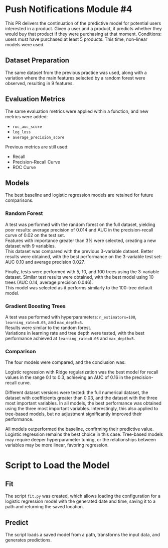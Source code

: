 # Push Notifications Module #4
This PR delivers the continuation of the predictive model for potential users interested in a product. Given a user and a product, it predicts whether they would buy that product if they were purchasing at that moment. Conditions: users must have purchased at least 5 products. This time, non-linear models were used.

## Dataset Preparation
The same dataset from the previous practice was used, along with a variation where the main features selected by a random forest were observed, resulting in 9 features.

## Evaluation Metrics
The same evaluation metrics were applied within a function, and new metrics were added:
- `roc_auc_score`
- `log_loss`
- `average_precision_score`

Previous metrics are still used:
- Recall
- Precision-Recall Curve
- ROC Curve

## Models
The best baseline and logistic regression models are retained for future comparisons.

### Random Forest
A test was performed with the random forest on the full dataset, yielding poor results: average precision of 0.014 and AUC in the precision-recall curve of 0.02 on the test set.  
Features with importance greater than 3% were selected, creating a new dataset with 9 variables.  
This dataset was compared with the previous 3-variable dataset. Better results were obtained, with the best performance on the 3-variable test set: AUC 0.10 and average precision 0.027.  

Finally, tests were performed with 5, 10, and 100 trees using the 3-variable dataset. Similar test results were obtained, with the best model using 10 trees (AUC 0.14, average precision 0.046).  
This model was selected as it performs similarly to the 100-tree default model.

### Gradient Boosting Trees
A test was performed with hyperparameters: `n_estimators=100`, `learning_rate=0.05`, and `max_depth=5`.  
Results were similar to the random forest.  
Variations in learning rate and tree depth were tested, with the best performance achieved at `learning_rate=0.05` and `max_depth=5`.

### Comparison
The four models were compared, and the conclusion was:

Logistic regression with Ridge regularization was the best model for recall values in the range 0.1 to 0.3, achieving an AUC of 0.16 in the precision-recall curve.  

Different dataset versions were tested: the full numerical dataset, the dataset with coefficients greater than 0.03, and the dataset with the three most important variables. In all models, the best performance was obtained using the three most important variables. Interestingly, this also applied to tree-based models, but no adjustment significantly improved their performance.  

All models outperformed the baseline, confirming their predictive value. Logistic regression remains the best choice in this case. Tree-based models may require deeper hyperparameter tuning, or the relationships between variables may be more linear, favoring regression.

# Script to Load the Model
## Fit
The script `fit.py` was created, which allows loading the configuration for a logistic regression model with the generated date and time, saving it to a path and returning the saved location.

## Predict
The script loads a saved model from a path, transforms the input data, and generates predictions.
